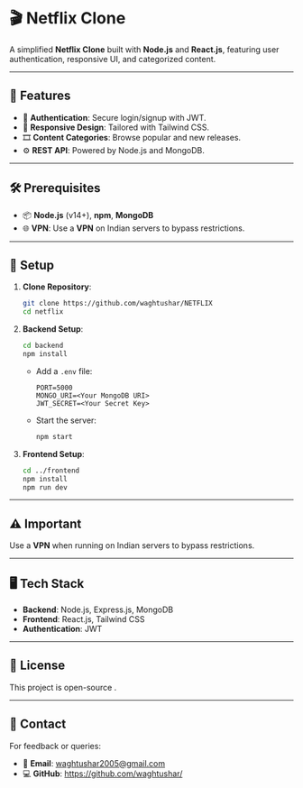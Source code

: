 # 🎬 Netflix Clone

A simplified **Netflix Clone** built with **Node.js** and **React.js**, featuring user authentication, responsive UI, and categorized content.

---

## 🌟 Features

- 🔑 **Authentication**: Secure login/signup with JWT.
- 📱 **Responsive Design**: Tailored with Tailwind CSS.
- 🎞️ **Content Categories**: Browse popular and new releases.
- ⚙️ **REST API**: Powered by Node.js and MongoDB.

---

## 🛠️ Prerequisites

- 📦 **Node.js** (v14+), **npm**, **MongoDB**
- 🌐 **VPN**: Use a **VPN** on Indian servers to bypass restrictions.

---

## 🚀 Setup

1. **Clone Repository**:
   ```bash
   git clone https://github.com/waghtushar/NETFLIX
   cd netflix
   ```

2. **Backend Setup**:
   ```bash
   cd backend
   npm install
   ```
   - Add a `.env` file:
     ```
     PORT=5000
     MONGO_URI=<Your MongoDB URI>
     JWT_SECRET=<Your Secret Key>
     ```
   - Start the server:
     ```bash
     npm start
     ```

3. **Frontend Setup**:
   ```bash
   cd ../frontend
   npm install
   npm run dev
   ```

---

## ⚠️ Important

Use a **VPN** when running on Indian servers to bypass restrictions.

---

## 🖥️ Tech Stack

- **Backend**: Node.js, Express.js, MongoDB
- **Frontend**: React.js, Tailwind CSS
- **Authentication**: JWT

---

## 📜 License

This project is open-source .

---

## 📧 Contact

For feedback or queries:
- 📩 **Email**: waghtushar2005@gmail.com
- 💻 **GitHub**: https://github.com/waghtushar/
